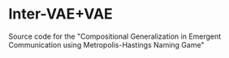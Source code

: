 # Inter-VAE+VAE

Source code for the "Compositional Generalization in Emergent Communication using Metropolis-Hastings Naming Game"
